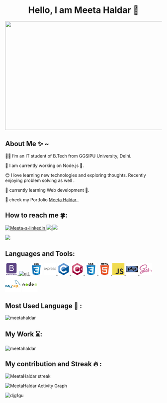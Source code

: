 <!-- <span><h1>
   <img src="https://octodex.github.com/images/daftpunktocat-guy.gif"    width="150" height="150" />
   <img src="https://octodex.github.com/images/momtocat.png" width="150"    height="150"  />
  <img src="https://octodex.github.com/images/daftpunktocat-thomas.gif" width="150" height="150"  />
  <img src="https://octodex.github.com/images/twenty-percent-cooler-octocat.png" width="150" height="150"/>
 <img src="https://octodex.github.com/images/daftpunktocat-guy.gif" width="150"   height="150" />
  
  </h1>
</span>
 -->


<h1  align="center">Hello, I am Meeta Haldar 💙</h1>
<p align="center"><img src="https://user-images.githubusercontent.com/18125109/31239479-d554f29c-a9c2-11e7-8138-71483d537ca9.gif"  width="1000" height="350"/>
</p>
   <h2> About Me ✨ ~  </h2>
<p>
   👩‍🎓 I’m an IT student of B.Tech from GGSIPU University, Delhi.
   </p>
  
  
   <p>🙌 I am currently working on Node.js 📃.</p>
   
<p>😊 I love learning new technologies and exploring thoughts. Recently enjoying problem solving as well .
   </p>

 <p>
🌱  currently learning Web development 💖.
   </p>


<p>
   🤩 check my Portfolio <a href="https://meeta.dns.army/" target="_blank"> Meeta Haldar </a>.
</p>
<h2 align="left"> How to reach me 🍀: </h2>

<p align="left">
   <a href="https://www.linkedin.com/in/meeta-haldar-601b41203/?locale=en_US" target="blank"><img src="https://raw.githubusercontent.com/rahuldkjain/github-profile-readme-generator/master/src/images/icons/Social/linked-in-alt.svg" alt="Meeta-s-linkedin" height="50" width="50" />
   </a>
   
   <a href="https://twitter.com/Meeta_boss">
     <img src="https://img.icons8.com/external-justicon-lineal-color-justicon/64/000000/external-twitter-social-media-justicon-lineal-color-justicon.png"/>    
</a>
   
   <a href="mailto:meetahaldar1001@gmail.com">
     <img src="https://img.icons8.com/fluency/64/000000/apple-mail.png"/>
   </a>

   <a href="https://codeforces.com/profile/Meeta_haldar"><img src="https://img.icons8.com/color/48/000000/bar-chart--v1.png"/></a>
</p>

<h2 align="left">Languages and Tools: </h2>


<p align="left"> <a href="https://getbootstrap.com" target="_blank"> <img src="https://raw.githubusercontent.com/devicons/devicon/master/icons/bootstrap/bootstrap-plain-wordmark.svg" alt="bootstrap" width="40" height="40"/> </a> <a href="https://www.cprogramming.com/" target="_blank">
   <img src="https://www.vectorlogo.zone/logos/git-scm/git-scm-icon.svg" alt="git" width="40" height="40"/> </a><img src="https://raw.githubusercontent.com/devicons/devicon/master/icons/css3/css3-original-wordmark.svg" alt="css3" width="40" height="40"/> </a> <a href="https://expressjs.com" target="_blank"><img src="https://raw.githubusercontent.com/devicons/devicon/master/icons/express/express-original-wordmark.svg" alt="express" width="40" height="40" /> </a> <a href="https://git-scm.com/" target="_blank"> <a href="https://www.cprogramming.com/" target="_blank" padding="20px"> <img src="https://raw.githubusercontent.com/devicons/devicon/master/icons/c/c-original.svg" alt="c" width="40" height="40"/> </a>
   <a href="https://www.w3schools.com/cpp/" target="_blank"> <img src="https://raw.githubusercontent.com/devicons/devicon/master/icons/cplusplus/cplusplus-original.svg"  alt="cplusplus"  width="40" height="40"/> </a> <a href="https://www.w3schools.com/css/" target="_blank"> <img src="https://raw.githubusercontent.com/devicons/devicon/master/icons/css3/css3-original-wordmark.svg" alt="css3" width="40" height="40"/> </a>
   <a href="https://www.w3.org/html/" target="_blank"> <img src="https://raw.githubusercontent.com/devicons/devicon/master/icons/html5/html5-original-wordmark.svg" alt="html5" width="40" height="40"/> </a> 
   <a href="https://developer.mozilla.org/en-US/docs/Web/JavaScript" target="_blank"> <img src="https://raw.githubusercontent.com/devicons/devicon/master/icons/javascript/javascript-original.svg" alt="javascript" width="40" height="40"/> </a>
   <a href="https://www.php.net" target="_blank"> <img src="https://raw.githubusercontent.com/devicons/devicon/master/icons/php/php-original.svg" alt="php" width="40" height="40"/> </a>
   <a href="https://sass-lang.com" target="_blank"> <img src="https://raw.githubusercontent.com/devicons/devicon/master/icons/sass/sass-original.svg" alt="sass" width="40" height="40"/> </a>
   <img src="https://raw.githubusercontent.com/devicons/devicon/master/icons/mysql/mysql-original-wordmark.svg" alt="mysql" width="50" height="50"/> </a> <a href="https://nodejs.org" target="_blank"> <img src="https://raw.githubusercontent.com/devicons/devicon/master/icons/nodejs/nodejs-original-wordmark.svg" alt="nodejs" width="50" height="50"/> </a> </p>

<h2>Most Used Language 🔮 : </h2>



<p align="left"><img  src="https://github-readme-stats.vercel.app/api/top-langs?username=meetahaldar&show_icons=true&locale=en&" alt="meetahaldar" />

</p>
   
<h2> My Work ⌛:</h2>
<p><img src="https://github-readme-stats.vercel.app/api?username=meetahaldar&show_icons=true&locale=en" alt="meetahaldar" /></p>

 <h2>  My contribution and Streak 🔥 : </h2>

<p>
        <img alt="MeetaHaldar streak" src="https://github-readme-streak-stats.herokuapp.com/?user=MeetaHaldar"/>
</p>



 <img alt="MeetaHaldar Activity Graph" src="https://activity-graph.herokuapp.com/graph?username=MeetaHaldar&bg_color=FFFFFF&color=c6272f&line=FFA486&point=FF0075&hide_border=true" />
 
 
 <p align="center">
   
   ![djg1gu](https://user-images.githubusercontent.com/69325431/137965392-49182a54-c6ce-45f7-83ef-c51949a65a9e.gif)

   
   
</p>
